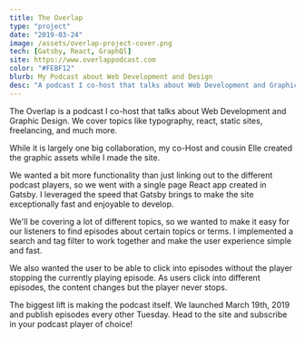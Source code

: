 ```yaml
---
title: The Overlap
type: "project"
date: "2019-03-24"
image: /assets/overlap-project-cover.png
tech: [Gatsby, React, GraphQl]
site: https://www.overlappodcast.com
color: "#FEBF12"
blurb: My Podcast about Web Development and Design
desc: "A podcast I co-host that talks about Web Development and Graphic Design. We cover topics like typography, react, static sites, freelancing, and much more."
---
```


The Overlap is a podcast I co-host that talks about Web Development and Graphic Design. We cover topics like typography, react, static sites, freelancing, and much more.

While it is largely one big collaboration, my co-Host and cousin Elle created the graphic assets while I made the site.

We wanted a bit more functionality than just linking out to the different podcast players, so we went with a single page React app created in Gatsby. I leveraged the speed that Gatsby brings to make the site exceptionally fast and enjoyable to develop.

We'll be covering a lot of different topics, so we wanted to make it easy for our listeners to find episodes about certain topics or terms. I implemented a search and tag filter to work together and make the user experience simple and fast.

We also wanted the user to be able to click into episodes without the player stopping the currently playing episode. As users click into different episodes, the content changes but the player never stops.

The biggest lift is making the podcast itself. We launched March 19th, 2019 and publish episodes every other Tuesday. Head to the site and subscribe in your podcast player of choice!